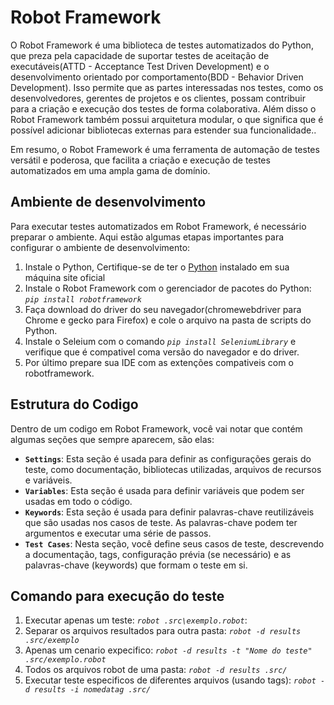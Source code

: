 # Robot Framework
O Robot Framework é uma biblioteca de testes automatizados  do Python, que preza pela capacidade de suportar testes de aceitação de executáveis(ATTD - Acceptance Test Driven Development) e o desenvolvimento orientado por comportamento(BDD - Behavior Driven Development). Isso permite que as partes interessadas nos testes, como os desenvolvedores, gerentes de projetos e os clientes, possam contribuir para a criação e execução dos testes de forma colaborativa. Além disso o Robot Framework também possui arquitetura modular, o que significa que é possível adicionar bibliotecas externas para estender sua funcionalidade..

Em resumo, o Robot Framework é uma ferramenta de automação de testes versátil e poderosa, que facilita a criação e execução de testes automatizados em uma ampla gama de domínio.

## Ambiente de desenvolvimento
Para executar testes automatizados em Robot Framework, é necessário preparar o ambiente. Aqui estão algumas etapas importantes para configurar o ambiente de desenvolvimento:

1. Instale o Python, Certifique-se de ter o [Python](https://www.python.org/downloads/) instalado em sua máquina site oficial
3. Instale o Robot Framework com o gerenciador de pacotes do Python: *`pip install robotframework`*
4. Faça download do driver do seu navegador(chromewebdriver para Chrome e gecko para Firefox) e cole o arquivo na pasta de scripts do Python.
5. Instale o Seleium com o comando *`pip install SeleniumLibrary`* e verifique que é compativel coma versão do navegador e do driver.
6. Por último prepare sua IDE com as extenções compativeis com o robotframework.

## Estrutura do Codigo
Dentro de um codigo em Robot Framework, você vai notar que contém algumas seções que sempre aparecem, são elas:
- **`Settings`**: Esta seção é usada para definir as configurações gerais do teste, como documentação, bibliotecas utilizadas, arquivos de recursos e variáveis.
- **`Variables`**: Esta seção é usada para definir variáveis que podem ser usadas em todo o código.
- **`Keywords`**: Esta seção é usada para definir palavras-chave reutilizáveis que são usadas nos casos de teste. As palavras-chave podem ter argumentos e executar uma série de passos.
- **`Test Cases`**: Nesta seção, você define seus casos de teste, descrevendo a documentação, tags, configuração prévia (se necessário) e as palavras-chave (keywords) que formam o teste em si.

## Comando para execução do teste

1. Executar apenas um teste: *`robot .src\exemplo.robot`*:
2. Separar os arquivos resultados para outra pasta: *`robot -d results .src/exemplo`*
3. Apenas um cenario expecifico: *`robot -d results -t "Nome do teste" .src/exemplo.robot`*
4. Todos os arquivos robot de uma pasta: *`robot -d results .src/`*
5. Executar teste especificos de diferentes arquivos (usando tags): *`robot -d results -i nomedatag .src/`*
